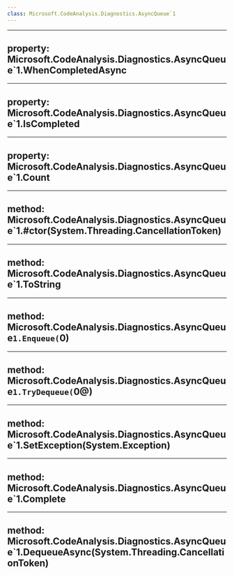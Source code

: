 ```yaml
---
class: Microsoft.CodeAnalysis.Diagnostics.AsyncQueue`1
---
```


---
property: Microsoft.CodeAnalysis.Diagnostics.AsyncQueue`1.WhenCompletedAsync
---

---
property: Microsoft.CodeAnalysis.Diagnostics.AsyncQueue`1.IsCompleted
---

---
property: Microsoft.CodeAnalysis.Diagnostics.AsyncQueue`1.Count
---

---
method: Microsoft.CodeAnalysis.Diagnostics.AsyncQueue`1.#ctor(System.Threading.CancellationToken)
---

---
method: Microsoft.CodeAnalysis.Diagnostics.AsyncQueue`1.ToString
---

---
method: Microsoft.CodeAnalysis.Diagnostics.AsyncQueue`1.Enqueue(`0)
---

---
method: Microsoft.CodeAnalysis.Diagnostics.AsyncQueue`1.TryDequeue(`0@)
---

---
method: Microsoft.CodeAnalysis.Diagnostics.AsyncQueue`1.SetException(System.Exception)
---

---
method: Microsoft.CodeAnalysis.Diagnostics.AsyncQueue`1.Complete
---

---
method: Microsoft.CodeAnalysis.Diagnostics.AsyncQueue`1.DequeueAsync(System.Threading.CancellationToken)
---

